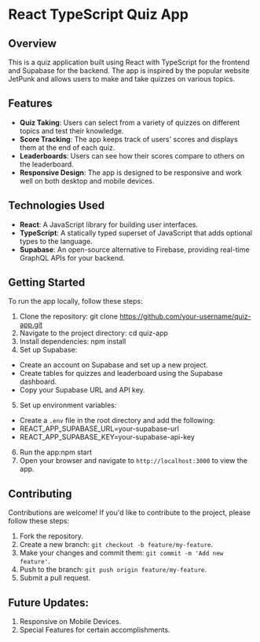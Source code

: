 # React TypeScript Quiz App

## Overview

This is a quiz application built using React with TypeScript for the frontend and Supabase for the backend. The app is inspired by the popular website JetPunk and allows users to make and take quizzes on various topics.

## Features

- **Quiz Taking**: Users can select from a variety of quizzes on different topics and test their knowledge.
- **Score Tracking**: The app keeps track of users' scores and displays them at the end of each quiz.
- **Leaderboards**: Users can see how their scores compare to others on the leaderboard.
- **Responsive Design**: The app is designed to be responsive and work well on both desktop and mobile devices.

## Technologies Used

- **React**: A JavaScript library for building user interfaces.
- **TypeScript**: A statically typed superset of JavaScript that adds optional types to the language.
- **Supabase**: An open-source alternative to Firebase, providing real-time GraphQL APIs for your backend.

## Getting Started

To run the app locally, follow these steps:

1. Clone the repository: git clone https://github.com/your-username/quiz-app.git
2. Navigate to the project directory: cd quiz-app
3. Install dependencies: npm install 
4. Set up Supabase:
- Create an account on Supabase and set up a new project.
- Create tables for quizzes and leaderboard using the Supabase dashboard.
- Copy your Supabase URL and API key.
5. Set up environment variables:
- Create a `.env` file in the root directory and add the following:
- REACT_APP_SUPABASE_URL=your-supabase-url
- REACT_APP_SUPABASE_KEY=your-supabase-api-key
6. Run the app:npm start
7. Open your browser and navigate to `http://localhost:3000` to view the app.

## Contributing

Contributions are welcome! If you'd like to contribute to the project, please follow these steps:

1. Fork the repository.
2. Create a new branch: `git checkout -b feature/my-feature`.
3. Make your changes and commit them: `git commit -m 'Add new feature'`.
4. Push to the branch: `git push origin feature/my-feature`.
5. Submit a pull request.

## Future Updates:
1. Responsive on Mobile Devices.
2. Special Features for certain accomplishments. 






